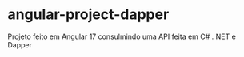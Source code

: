 # angular-project-dapper
 Projeto feito em Angular 17 consulmindo uma API feita em C# . NET  e Dapper
